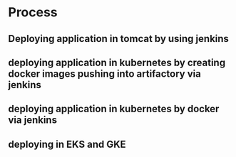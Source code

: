 # Process

## Deploying application in tomcat by using jenkins
## deploying application in kubernetes by creating docker images pushing into artifactory via jenkins
## deploying application in kubernetes by docker via jenkins
## deploying in EKS and GKE
